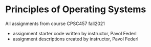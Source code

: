 # Principles of Operating Systems

All assignments from course CPSC457 fall2021
- assignment starter code written by instructor, Pavol Federl
- assignment descriptions created by instructor, Pavol Federl
